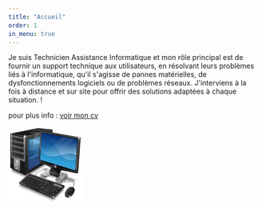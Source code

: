 ```yaml
---
title: "Accueil"
order: 1
in_menu: true
---
```

Je suis Technicien Assistance Informatique et mon rôle principal est de fournir un support technique aux utilisateurs, en résolvant leurs problèmes liés à l'informatique, qu'il s'agisse de pannes matérielles, de dysfonctionnements logiciels ou de problèmes réseaux. J'interviens à la fois à distance et sur site pour offrir des solutions adaptées à chaque situation.  !</p>
<p>pour plus info : <a href="CV_2025-01-28_Fouad_HAMA-4.pdf ">voir mon cv</a></p> 
<img src="sans titre3.jpg" alt="Photo" width="150"> 
<p 
